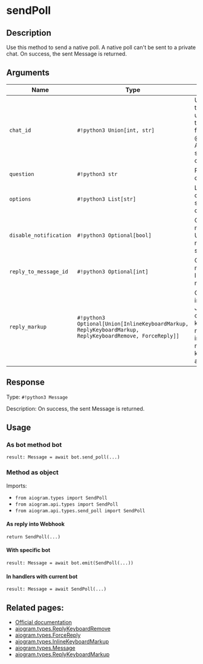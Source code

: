 # sendPoll

## Description

Use this method to send a native poll. A native poll can't be sent to a private chat. On success, the sent Message is returned.


## Arguments

| Name | Type | Description |
| - | - | - |
| `chat_id` | `#!python3 Union[int, str]` | Unique identifier for the target chat or username of the target channel (in the format @channelusername). A native poll can't be sent to a private chat. |
| `question` | `#!python3 str` | Poll question, 1-255 characters |
| `options` | `#!python3 List[str]` | List of answer options, 2-10 strings 1-100 characters each |
| `disable_notification` | `#!python3 Optional[bool]` | Optional. Sends the message silently. Users will receive a notification with no sound. |
| `reply_to_message_id` | `#!python3 Optional[int]` | Optional. If the message is a reply, ID of the original message |
| `reply_markup` | `#!python3 Optional[Union[InlineKeyboardMarkup, ReplyKeyboardMarkup, ReplyKeyboardRemove, ForceReply]]` | Optional. Additional interface options. A JSON-serialized object for an inline keyboard, custom reply keyboard, instructions to remove reply keyboard or to force a reply from the user. |



## Response

Type: `#!python3 Message`

Description: On success, the sent Message is returned.


## Usage


### As bot method bot

```python3
result: Message = await bot.send_poll(...)
```

### Method as object

Imports:

- `from aiogram.types import SendPoll`
- `from aiogram.api.types import SendPoll`
- `from aiogram.api.types.send_poll import SendPoll`

#### As reply into Webhook
```python3
return SendPoll(...)
```

#### With specific bot
```python3
result: Message = await bot.emit(SendPoll(...))
```

#### In handlers with current bot
```python3
result: Message = await SendPoll(...)
```


## Related pages:

- [Official documentation](https://core.telegram.org/bots/api#sendpoll)
- [aiogram.types.ReplyKeyboardRemove](../types/reply_keyboard_remove.md)
- [aiogram.types.ForceReply](../types/force_reply.md)
- [aiogram.types.InlineKeyboardMarkup](../types/inline_keyboard_markup.md)
- [aiogram.types.Message](../types/message.md)
- [aiogram.types.ReplyKeyboardMarkup](../types/reply_keyboard_markup.md)

